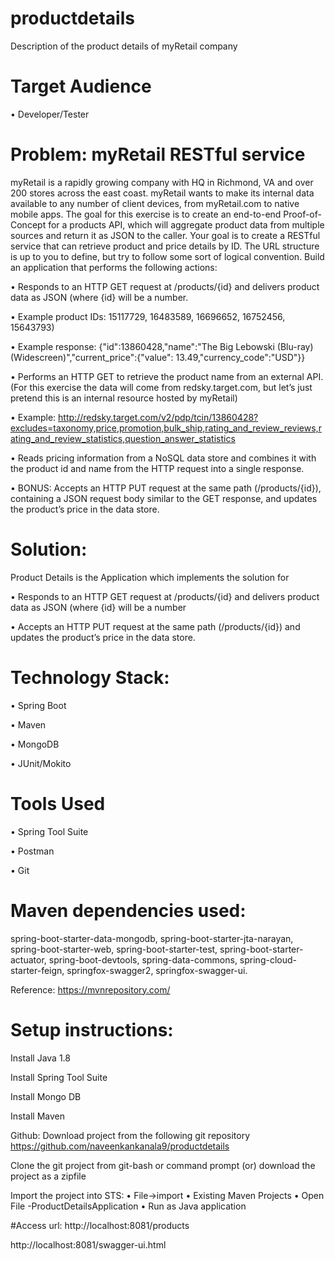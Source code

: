 # productdetails
Description of the product details of myRetail company

# Target Audience
• Developer/Tester


# Problem: myRetail RESTful service

myRetail is a rapidly growing company with HQ in Richmond, VA and over 200 stores across the east coast. myRetail wants to make its internal data available to any number of client devices, from myRetail.com to native mobile apps. 
The goal for this exercise is to create an end-to-end Proof-of-Concept for a products API, which will aggregate product data from multiple sources and return it as JSON to the caller. 
Your goal is to create a RESTful service that can retrieve product and price details by ID. The URL structure is up to you to define, but try to follow some sort of logical convention.
Build an application that performs the following actions: 

•	Responds to an HTTP GET request at /products/{id} and delivers product data as JSON (where {id} will be a number. 

•	Example product IDs: 15117729, 16483589, 16696652, 16752456, 15643793) 

•	Example response: {"id":13860428,"name":"The Big Lebowski (Blu-ray) (Widescreen)","current_price":{"value": 13.49,"currency_code":"USD"}}

•	Performs an HTTP GET to retrieve the product name from an external API. (For this exercise the data will come from redsky.target.com, but let’s just pretend this is an internal resource hosted by myRetail) 

•	Example: http://redsky.target.com/v2/pdp/tcin/13860428?excludes=taxonomy,price,promotion,bulk_ship,rating_and_review_reviews,rating_and_review_statistics,question_answer_statistics

•	Reads pricing information from a NoSQL data store and combines it with the product id and name from the HTTP request into a single response. 

•	BONUS: Accepts an HTTP PUT request at the same path (/products/{id}), containing a JSON request body similar to the GET response, and updates the product’s price in the data store. 


# Solution:

Product Details is the Application which implements the solution for 

• Responds to an HTTP GET request at /products/{id} and delivers product data as JSON (where {id} will be a number

• Accepts an HTTP PUT request at the same path (/products/{id}) and updates the product’s price in the data store. 


# Technology Stack:
• Spring Boot

• Maven

• MongoDB

• JUnit/Mokito

# Tools Used
• Spring Tool Suite

• Postman

• Git

# Maven dependencies used:
spring-boot-starter-data-mongodb, 
spring-boot-starter-jta-narayan, 
spring-boot-starter-web, 
spring-boot-starter-test, 
spring-boot-starter-actuator, 
spring-boot-devtools, 
spring-data-commons, 
spring-cloud-starter-feign, 
springfox-swagger2, 
springfox-swagger-ui.

Reference: https://mvnrepository.com/


# Setup instructions:
Install Java 1.8

Install Spring Tool Suite 

Install Mongo DB

Install Maven 

Github: Download project from the following git repository https://github.com/naveenkankanala9/productdetails

Clone the git project from git-bash or command prompt (or) download the project as a zipfile

Import the project into STS:
• File->import
• Existing Maven Projects
• Open File -ProductDetailsApplication
• Run as Java application

#Access url:
http://localhost:8081/products

http://localhost:8081/swagger-ui.html


